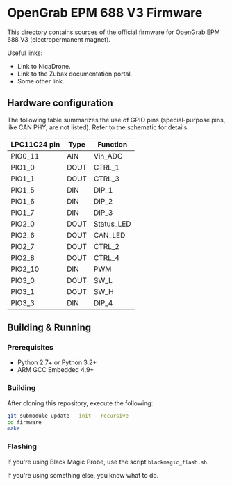 OpenGrab EPM 688 V3 Firmware
============================

This directory contains sources of the official firmware for OpenGrab EPM 688 V3 (electropermanent magnet).

Useful links:

* Link to NicaDrone.
* Link to the Zubax documentation portal.
* Some other link.

## Hardware configuration

The following table summarizes the use of GPIO pins (special-purpose pins, like CAN PHY, are not listed).
Refer to the schematic for details.

| LPC11C24 pin | Type      | Function                           |
| ------------ | --------- | ---------------------------------- |
|   PIO0_11    | AIN       | Vin_ADC
|   PIO1_0     | DOUT      | CTRL_1
|   PIO1_1     | DOUT      | CTRL_3
|   PIO1_5     | DIN       | DIP_1
|   PIO1_6     | DIN       | DIP_2
|   PIO1_7     | DIN       | DIP_3
|   PIO2_0     | DOUT      | Status_LED
|   PIO2_6     | DOUT      | CAN_LED
|   PIO2_7     | DOUT      | CTRL_2
|   PIO2_8     | DOUT      | CTRL_4
|   PIO2_10    | DIN       | PWM
|   PIO3_0     | DOUT      | SW_L
|   PIO3_1     | DOUT      | SW_H
|   PIO3_3     | DIN       | DIP_4

## Building & Running

### Prerequisites

* Python 2.7+ or Python 3.2+
* ARM GCC Embedded 4.9+

### Building

After cloning this repository, execute the following:

```bash
git submodule update --init --recursive
cd firmware
make
```

### Flashing

If you're using Black Magic Probe, use the script `blackmagic_flash.sh`.

If you're using something else, you know what to do.
